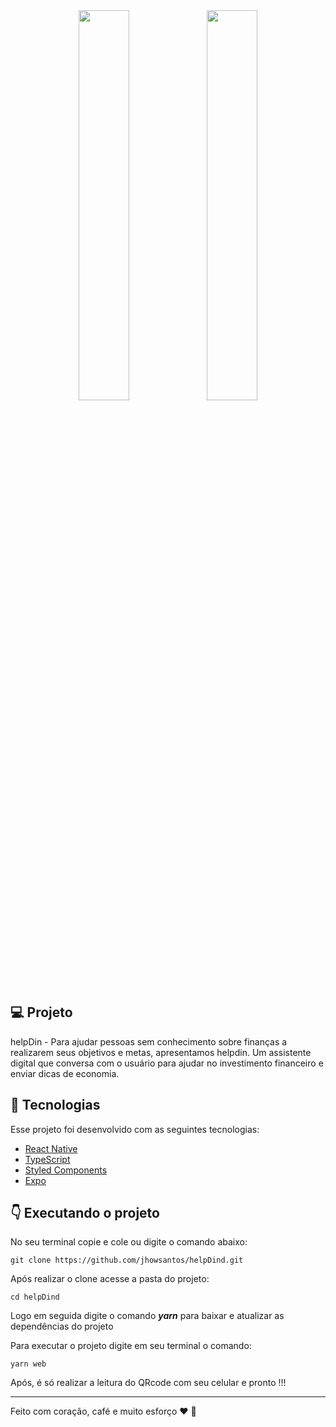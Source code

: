 <div align="center">
  <img src="gif/helpDin_1.gif" width="40%"/>
  <img src="gif/helpDin_2.gif" width="40%"/>
</div>

## :computer: Projeto

helpDin - Para ajudar pessoas sem conhecimento sobre finanças a realizarem seus objetivos e metas, apresentamos helpdin. Um assistente digital que conversa com o usuário para ajudar no investimento financeiro e enviar dicas de economia.

## :pushpin: Tecnologias

Esse projeto foi desenvolvido com as seguintes tecnologias:

- [React Native](https://reactnative.dev/)
- [TypeScript](https://www.typescriptlang.org/)
- [Styled Components](https://styled-components.com/)
- [Expo](https://expo.io/)


## :point_down: Executando o projeto

No seu terminal copie e cole ou digite o comando abaixo:

```git
git clone https://github.com/jhowsantos/helpDind.git
````

Após realizar o clone acesse a pasta do projeto:

```git
cd helpDind
````

Logo em seguida digite o comando __*yarn*__ para baixar e atualizar as dependências do projeto

Para executar o projeto digite em seu terminal o comando:

```terminal
yarn web
````

Após, é só realizar a leitura do QRcode com seu celular e pronto !!!

---
Feito com coração, café e muito esforço :heart: :rocket:
